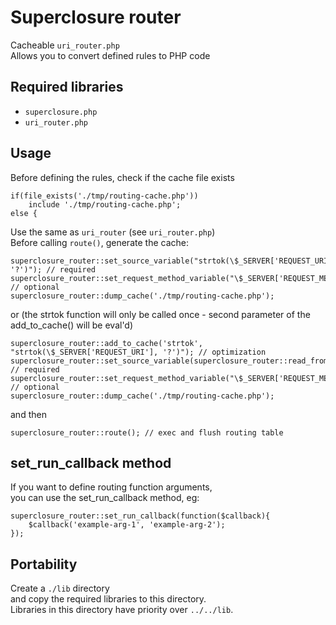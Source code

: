 # Superclosure router
Cacheable `uri_router.php`  
Allows you to convert defined rules to PHP code

## Required libraries
* `superclosure.php`
* `uri_router.php`

## Usage
Before defining the rules, check if the cache file exists
```
if(file_exists('./tmp/routing-cache.php'))
	include './tmp/routing-cache.php';
else {
```
Use the same as `uri_router` (see `uri_router.php`)  
Before calling `route()`, generate the cache:
```
superclosure_router::set_source_variable("strtok(\$_SERVER['REQUEST_URI'], '?')"); // required
superclosure_router::set_request_method_variable("\$_SERVER['REQUEST_METHOD']"); // optional
superclosure_router::dump_cache('./tmp/routing-cache.php');
```
or (the strtok function will only be called once - second parameter of the add_to_cache() will be eval'd)
```
superclosure_router::add_to_cache('strtok', "strtok(\$_SERVER['REQUEST_URI'], '?')"); // optimization
superclosure_router::set_source_variable(superclosure_router::read_from_cache('strtok')); // required
superclosure_router::set_request_method_variable("\$_SERVER['REQUEST_METHOD']"); // optional
superclosure_router::dump_cache('./tmp/routing-cache.php');
```
and then
```
superclosure_router::route(); // exec and flush routing table
```

## set_run_callback method
If you want to define routing function arguments,  
you can use the set_run_callback method, eg:
```
superclosure_router::set_run_callback(function($callback){
	$callback('example-arg-1', 'example-arg-2');
});
```

## Portability
Create a `./lib` directory  
and copy the required libraries to this directory.  
Libraries in this directory have priority over `../../lib`.
